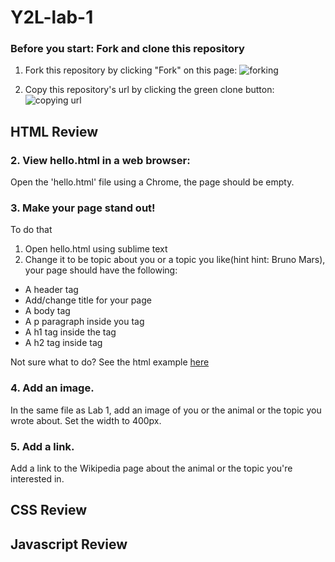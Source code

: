 # Y2L-lab-1

### Before you start: Fork and clone this repository

1. Fork this repository by clicking "Fork" on this page:
![forking](https://image.ibb.co/jHRieT/forking.png)

2. Copy this repository's url by clicking the green clone button:
![copying url](https://image.ibb.co/n2wYeT/copying_clone.png)

## HTML Review
### 2. View hello.html in a web browser:
Open the 'hello.html' file using a Chrome, the page should be empty.

### 3. Make your page stand out!
To do that
1. Open hello.html using sublime text
2. Change it to be topic about you or a topic you like(hint hint: Bruno Mars), your page should have the following:
  * A header tag
  * Add/change title for your page
  * A body tag
  * A p paragraph inside you <body> tag
  * A h1 tag inside the <body> tag
  * A h2 tag inside <body> tag
 
Not sure what to do? See the html example [here](https://www.w3schools.com/)

### 4. Add an image.
In the same file as Lab 1, add an image of you or the animal or the topic you wrote about. Set the width to 400px.

### 5. Add a link.
Add a link to the Wikipedia page about the animal or the topic you're interested in.


## CSS Review

## Javascript Review





